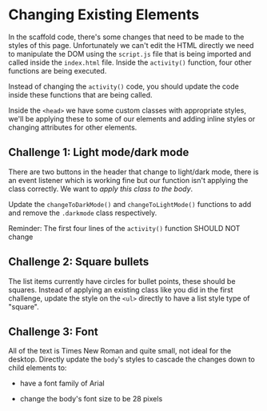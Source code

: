 # Changing Existing Elements

In the scaffold code, there's some changes that need to be made to the styles of this page. Unfortunately we can't edit the HTML directly we need to manipulate the DOM using the `script.js` file that is being imported and called inside the `index.html` file. Inside the `activity()` function, four other functions are being executed. 

Instead of changing the `activity()` code, you should update the code inside these functions that are being called.

Inside the `<head>` we have some custom classes with appropriate styles, we'll be applying these to some of our elements and adding inline styles or changing attributes for other elements.

## Challenge 1: Light mode/dark mode

There are two buttons in the header that change to light/dark mode, there is an event listener which is working fine but our function isn't applying the class correctly. We want to *apply this class to the body*.

Update the `changeToDarkMode()` and `changeToLightMode()` functions to add and remove the `.darkmode` class respectively.

Reminder: The first four lines of the `activity()` function SHOULD NOT change

## Challenge 2: Square bullets

The list items currently have circles for bullet points, these should be squares. Instead of applying an existing class like you did in the first challenge, update the style on the `<ul>` directly to have a list style type of "square".

## Challenge 3: Font

All of the text is Times New Roman and quite small, not ideal for the desktop. Directly update the `body`'s styles to cascade the changes down to child elements to: 

- have a font family of Arial

- change the body's font size to be 28 pixels